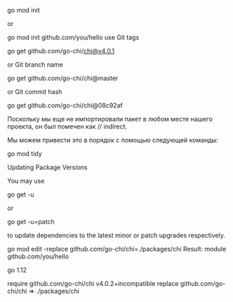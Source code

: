 go mod init

or

go mod init github.com/you/hello use Git tags

go get github.com/go-chi/chi@v4.0.1

or Git branch name

go get github.com/go-chi/chi@master

or Git commit hash

go get github.com/go-chi/chi@08c92af

Поскольку мы еще не импортировали пакет в любом месте нашего проекта, он был помечен как // indirect.

Мы можем привести это в порядок с помощью следующей команды:

go mod tidy

Updating Package Versions

You may use

go get -u

or

go get -u=patch

to update dependencies to the latest minor or patch upgrades respectively.

go mod edit -replace github.com/go-chi/chi=./packages/chi Result:
module github.com/you/hello

go 1.12

require github.com/go-chi/chi v4.0.2+incompatible replace github.com/go-chi/chi => ./packages/chi